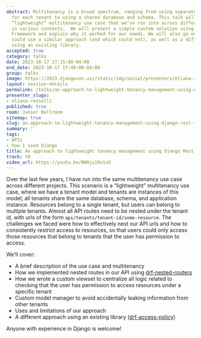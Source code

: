 ```yaml
---
abstract: Multitenancy is a broad spectrum, ranging from using separate databases
  for each tenant to using a shared database and schema. This talk will present a
  “lightweight” multitenancy use case that we’ve run into across different projects
  in various contexts.  We will present a simple custom solution using Django Rest
  Framework and explain why it worked for our needs. We will also go over which cases
  could use a similar approach (and which could not), as well as a different approach
  using an existing library.
accepted: true
category: talks
date: 2023-10-17 17:15:00-04:00
end_date: 2023-10-17 17:40:00-04:00
group: talks
image: https://2023.djangocon.us//static/img/social/presenters/eliana-rosselli.png
layout: session-details
permalink: /talks/an-approach-to-lightweight-tenancy-management-using-django-rest-framework/
presenter_slugs:
- eliana-rosselli
published: true
room: Junior Ballroom
sitemap: true
slug: an-approach-to-lightweight-tenancy-management-using-django-rest-framework
summary: ''
tags:
- APIs
- how I used Django
title: An approach to lightweight tenancy management using Django Rest Framework
track: t0
video_url: https://youtu.be/BW9ju19u1zU
---
```


Over the last few years, I have run into the same multitenancy use case across different projects. This scenario is a “lightweight” multitenancy use case, where we have a tenant model and tenants are instances of this model; all tenants share the same database, schema, and application instance. Resources belong to a single tenant, but users can belong to multiple tenants. Almost all API routes need to be nested under the tenant id, with urls of the form `api/tenants/tenant-id/some-resource`. The challenges we faced were how to effectively nest our API urls and how to consistently restrict access to resources, so that users could only access those resources that belong to tenants that the user has permission to access.

We’ll cover:
- A brief description of the use case and multitenancy
- How we implemented nested routes in our API using [drf-nested-routers](https://github.com/alanjds/drf-nested-routers)
- How we wrote a custom viewset to centralize all logic related to checking that the user has permission to access resources under a specific tenant
- Custom model manager to avoid accidentally leaking information from other tenants
- Uses and limitations of our approach
- A different approach using an existing library ([drf-access-policy](https://github.com/rsinger86/drf-access-policy))

Anyone with experience in Django is welcome!
